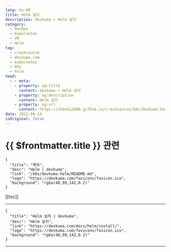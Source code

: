 ```yaml
---
lang: ko-KR
title: Helm 설치
description: devkuma > Helm 설치
category: 
  - DevOps
  - Kubernetes
  - VM
  - Helm
tag: 
  - crashcourse
  - devkuma.com
  - kubernetes
  - k8s
  - helm
head:
  - - meta:
    - property: og:title
      content: devkuma > Helm 설치
    - property: og:description
      content: Helm 설치
    - property: og:url
      content: https://chanhi2000.github.io/crashcourse/k8s/devkuma-helm/install.html
date: 2022-09-14
isOriginal: false
---
```


# {{ $frontmatter.title }} 관련

```component VPCard
{
  "title": "목차",
  "desc": "Helm | devkuma",
  "link": "/k8s/devkuma-helm/README.md",
  "logo": "https://devkuma.com/favicons/favicon.ico",
  "background": "rgba(48,99,142,0.2)"
}
```

[[toc]]

---

```component VPCard
{
  "title": "Helm 설치 | devkuma", 
  "desc": "Helm 설치", 
  "link": "https://devkuma.com/docs/helm/install/", 
  "logo": "https://devkuma.com/favicons/favicon.ico",
  "background": "rgba(48,99,142,0.2)"
}
```

<!-- TODO: 작성 -->

---
